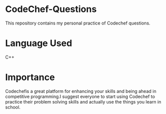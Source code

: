 # CodeChef-Questions
This repository contains my personal practice of Codechef questions.

# Language Used
C++

# Importance
Codechefis a great platform for enhancing your skills and being ahead in competitive programming.I suggest everyone to start using Codechef to practice their problem solving skills and actually use the things you learn in school. 
